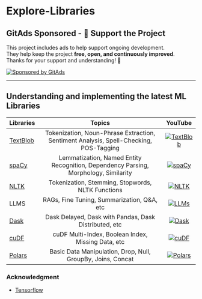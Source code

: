 # Explore-Libraries

## GitAds Sponsored - 🙌 Support the Project

This project includes ads to help support ongoing development.  
They help keep the project **free, open, and continuously improved**.  
Thanks for your support and understanding! 💛

[![Sponsored by GitAds](https://gitads.dev/v1/ad-serve?source=mayurji/explore-libraries@github)](https://gitads.dev/v1/ad-track?source=mayurji/explore-libraries@github)

---------------------------------------------------------------

## Understanding and implementing the latest ML Libraries

| Libraries    | Topics | YouTube |
| :---        | :----:       |  :----:             |
| [TextBlob](https://textblob.readthedocs.io/en/dev/)| Tokenization, Noun-Phrase Extraction, Sentiment Analysis, Spell-Checking, POS-Tagging | [![TextBlob](https://img.shields.io/badge/YouTube-FF0000?style=for-the-badge&logo=youtube&logoColor=white)](https://youtu.be/1JnIxWSdD0Q) |
| [spaCy](https://spacy.io)| Lemmatization, Named Entity Recognition, Dependency Parsing, Morphology, Similarity | [![spaCy](https://img.shields.io/badge/YouTube-FF0000?style=for-the-badge&logo=youtube&logoColor=white)](https://youtu.be/wjAPQH_KE0k) |
| [NLTK](https://www.nltk.org/)| Tokenization, Stemming, Stopwords, NLTK Functions | [![NLTK](https://img.shields.io/badge/YouTube-FF0000?style=for-the-badge&logo=youtube&logoColor=white)](https://youtu.be/PEWvF8hVOHo) |
| LLMS | RAGs, Fine Tuning, Summarization, Q&A, etc | [![LLMs](https://img.shields.io/badge/YouTube-FF0000?style=for-the-badge&logo=youtube&logoColor=white)](https://youtu.be/9DCvUKHvKcs) |
| [Dask](https://docs.dask.org/en/stable/)| Dask Delayed, Dask with Pandas, Dask Distributed, etc |[![Dask](https://img.shields.io/badge/YouTube-FF0000?style=for-the-badge&logo=youtube&logoColor=white)](https://www.youtube.com/playlist?list=PLVVBQldz3m5v295najN5MKBGLPgxapDfa) |
| [cuDF](https://docs.rapids.ai/api/cudf/stable/)| cuDF Multi-Index, Boolean Index, Missing Data, etc|[![cuDF](https://img.shields.io/badge/YouTube-FF0000?style=for-the-badge&logo=youtube&logoColor=white)](https://www.youtube.com/playlist?list=PLVVBQldz3m5vU6fjyLHwsYex_2Ud1124r) |
| [Polars]() | Basic Data Manipulation, Drop, Null, GroupBy, Joins, Concat |[![Polars](https://img.shields.io/badge/YouTube-FF0000?style=for-the-badge&logo=youtube&logoColor=white)](https://www.youtube.com/playlist?list=PLVVBQldz3m5sjbryHeoAPinR-ndEPjsMG)|

### Acknowledgment

- [Tensorflow](https://www.tensorflow.org/learn)
